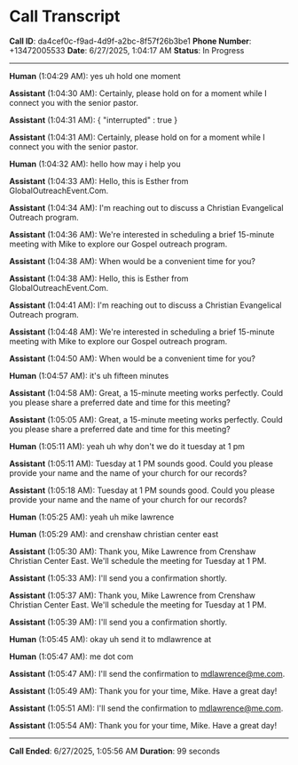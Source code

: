 # Call Transcript
**Call ID**: da4cef0c-f9ad-4d9f-a2bc-8f57f26b3be1
**Phone Number**: +13472005533
**Date**: 6/27/2025, 1:04:17 AM
**Status**: In Progress

---

**Human** (1:04:29 AM): yes uh hold one moment

**Assistant** (1:04:30 AM):  Certainly, please hold on for a moment while I connect you with the senior pastor.

**Assistant** (1:04:31 AM): { "interrupted" : true }

**Assistant** (1:04:31 AM):  Certainly, please hold on for a moment while I connect you with the senior pastor.

**Human** (1:04:32 AM): hello how may i help you

**Assistant** (1:04:33 AM):  Hello, this is Esther from GlobalOutreachEvent.Com.

**Assistant** (1:04:34 AM):  I'm reaching out to discuss a Christian Evangelical Outreach program.

**Assistant** (1:04:36 AM):  We're interested in scheduling a brief 15-minute meeting with Mike to explore our Gospel outreach program.

**Assistant** (1:04:38 AM):  When would be a convenient time for you?

**Assistant** (1:04:38 AM):  Hello, this is Esther from GlobalOutreachEvent.Com.

**Assistant** (1:04:41 AM):  I'm reaching out to discuss a Christian Evangelical Outreach program.

**Assistant** (1:04:48 AM):  We're interested in scheduling a brief 15-minute meeting with Mike to explore our Gospel outreach program.

**Assistant** (1:04:50 AM):  When would be a convenient time for you?

**Human** (1:04:57 AM): it's uh fifteen minutes

**Assistant** (1:04:58 AM):  Great, a 15-minute meeting works perfectly.  Could you please share a preferred date and time for this meeting?

**Assistant** (1:05:05 AM):  Great, a 15-minute meeting works perfectly.  Could you please share a preferred date and time for this meeting?

**Human** (1:05:11 AM): yeah uh why don't we do it tuesday at 1 pm

**Assistant** (1:05:11 AM):  Tuesday at 1 PM sounds good. Could you please provide your name and the name of your church for our records?

**Assistant** (1:05:18 AM):  Tuesday at 1 PM sounds good. Could you please provide your name and the name of your church for our records?

**Human** (1:05:25 AM): yeah uh mike lawrence

**Human** (1:05:29 AM): and crenshaw christian center east

**Assistant** (1:05:30 AM):  Thank you, Mike Lawrence from Crenshaw Christian Center East. We'll schedule the meeting for Tuesday at 1 PM.

**Assistant** (1:05:33 AM):  I'll send you a confirmation shortly.

**Assistant** (1:05:37 AM):  Thank you, Mike Lawrence from Crenshaw Christian Center East. We'll schedule the meeting for Tuesday at 1 PM.

**Assistant** (1:05:39 AM):  I'll send you a confirmation shortly.

**Human** (1:05:45 AM): okay uh send it to mdlawrence at

**Human** (1:05:47 AM): me dot com

**Assistant** (1:05:47 AM):  I'll send the confirmation to mdlawrence@me.com.

**Assistant** (1:05:49 AM):  Thank you for your time, Mike. Have a great day!

**Assistant** (1:05:51 AM):  I'll send the confirmation to mdlawrence@me.com.

**Assistant** (1:05:54 AM):  Thank you for your time, Mike. Have a great day!


---

**Call Ended**: 6/27/2025, 1:05:56 AM
**Duration**: 99 seconds
